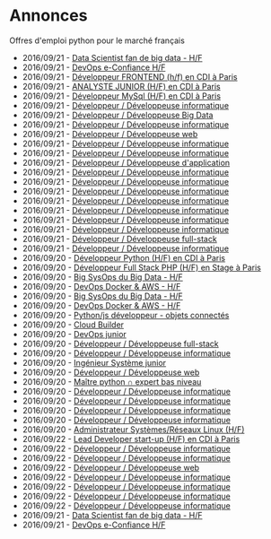 # Annonces

Offres d'emploi python pour le marché français

* 2016/09/21 - [Data Scientist fan de big data - H/F](http://www.pyjobs.fr/jobs/details/3519/data-scientist-fan-de-big-data-h-f "Data Scientist fan de big data - H/F")
* 2016/09/21 - [DevOps e-Confiance H/F](http://www.pyjobs.fr/jobs/details/3513/devops-e-confiance-h-f "DevOps e-Confiance H/F")
* 2016/09/21 - [Développeur FRONTEND (h/f) en CDI à Paris](http://www.pyjobs.fr/jobs/details/3516/developpeur-frontend-h-f-en-cdi-a-paris "Développeur FRONTEND (h/f) en CDI à Paris")
* 2016/09/21 - [ANALYSTE JUNIOR (H/F) en CDI à Paris](http://www.pyjobs.fr/jobs/details/3511/analyste-junior-h-f-en-cdi-a-paris "ANALYSTE JUNIOR (H/F) en CDI à Paris")
* 2016/09/21 - [Développeur MySql (H/F) en CDI à Paris](http://www.pyjobs.fr/jobs/details/3512/developpeur-mysql-h-f-en-cdi-a-paris "Développeur MySql (H/F) en CDI à Paris")
* 2016/09/21 - [Développeur / Développeuse informatique](http://www.pyjobs.fr/jobs/details/3502/developpeur-developpeuse-informatique "Développeur / Développeuse informatique")
* 2016/09/21 - [Développeur / Développeuse Big Data](http://www.pyjobs.fr/jobs/details/3507/developpeur-developpeuse-big-data "Développeur / Développeuse Big Data")
* 2016/09/21 - [Développeur / Développeuse informatique](http://www.pyjobs.fr/jobs/details/3504/developpeur-developpeuse-informatique "Développeur / Développeuse informatique")
* 2016/09/21 - [Développeur / Développeuse web](http://www.pyjobs.fr/jobs/details/3518/developpeur-developpeuse-web "Développeur / Développeuse web")
* 2016/09/21 - [Développeur / Développeuse informatique](http://www.pyjobs.fr/jobs/details/3510/developpeur-developpeuse-informatique "Développeur / Développeuse informatique")
* 2016/09/21 - [Développeur / Développeuse informatique](http://www.pyjobs.fr/jobs/details/3508/developpeur-developpeuse-informatique "Développeur / Développeuse informatique")
* 2016/09/21 - [Développeur / Développeuse d'application](http://www.pyjobs.fr/jobs/details/3515/developpeur-developpeuse-dapplication "Développeur / Développeuse d'application")
* 2016/09/21 - [Développeur / Développeuse informatique](http://www.pyjobs.fr/jobs/details/3505/developpeur-developpeuse-informatique "Développeur / Développeuse informatique")
* 2016/09/21 - [Développeur / Développeuse informatique](http://www.pyjobs.fr/jobs/details/3506/developpeur-developpeuse-informatique "Développeur / Développeuse informatique")
* 2016/09/21 - [Développeur / Développeuse informatique](http://www.pyjobs.fr/jobs/details/3509/developpeur-developpeuse-informatique "Développeur / Développeuse informatique")
* 2016/09/21 - [Développeur / Développeuse informatique](http://www.pyjobs.fr/jobs/details/3522/developpeur-developpeuse-informatique "Développeur / Développeuse informatique")
* 2016/09/21 - [Développeur / Développeuse informatique](http://www.pyjobs.fr/jobs/details/3517/developpeur-developpeuse-informatique "Développeur / Développeuse informatique")
* 2016/09/21 - [Développeur / Développeuse informatique](http://www.pyjobs.fr/jobs/details/3514/developpeur-developpeuse-informatique "Développeur / Développeuse informatique")
* 2016/09/21 - [Développeur / Développeuse informatique](http://www.pyjobs.fr/jobs/details/3520/developpeur-developpeuse-informatique "Développeur / Développeuse informatique")
* 2016/09/21 - [Développeur / Développeuse full-stack](http://www.pyjobs.fr/jobs/details/3521/developpeur-developpeuse-full-stack "Développeur / Développeuse full-stack")
* 2016/09/21 - [Développeur / Développeuse informatique](http://www.pyjobs.fr/jobs/details/3503/developpeur-developpeuse-informatique "Développeur / Développeuse informatique")
* 2016/09/20 - [Développeur Python (H/F) en CDI à Paris](http://www.pyjobs.fr/jobs/details/3493/developpeur-python-h-f-en-cdi-a-paris "Développeur Python (H/F) en CDI à Paris")
* 2016/09/20 - [Développeur Full Stack PHP (H/F) en Stage à Paris](http://www.pyjobs.fr/jobs/details/3488/developpeur-full-stack-php-h-f-en-stage-a-paris "Développeur Full Stack PHP (H/F) en Stage à Paris")
* 2016/09/20 - [Big SysOps du Big Data - H/F](http://www.pyjobs.fr/jobs/details/3489/big-sysops-du-big-data-h-f "Big SysOps du Big Data - H/F")
* 2016/09/20 - [DevOps Docker & AWS - H/F](http://www.pyjobs.fr/jobs/details/3490/devops-docker-aws-h-f "DevOps Docker & AWS - H/F")
* 2016/09/20 - [Big SysOps du Big Data - H/F](http://www.pyjobs.fr/jobs/details/3480/big-sysops-du-big-data-h-f "Big SysOps du Big Data - H/F")
* 2016/09/20 - [DevOps Docker & AWS - H/F](http://www.pyjobs.fr/jobs/details/3478/devops-docker-aws-h-f "DevOps Docker & AWS - H/F")
* 2016/09/20 - [Python/js développeur - objets connectés](http://www.pyjobs.fr/jobs/details/3476/python-js-developpeur-objets-connectes "Python/js développeur - objets connectés")
* 2016/09/20 - [Cloud Builder](http://www.pyjobs.fr/jobs/details/3477/cloud-builder "Cloud Builder")
* 2016/09/20 - [DevOps junior](http://www.pyjobs.fr/jobs/details/3479/devops-junior "DevOps junior")
* 2016/09/20 - [Développeur / Développeuse full-stack](http://www.pyjobs.fr/jobs/details/3496/developpeur-developpeuse-full-stack "Développeur / Développeuse full-stack")
* 2016/09/20 - [Développeur / Développeuse informatique](http://www.pyjobs.fr/jobs/details/3497/developpeur-developpeuse-informatique "Développeur / Développeuse informatique")
* 2016/09/20 - [Ingénieur Système junior](http://www.pyjobs.fr/jobs/details/3481/ingenieur-systeme-junior "Ingénieur Système junior")
* 2016/09/20 - [Développeur / Développeuse web](http://www.pyjobs.fr/jobs/details/3501/developpeur-developpeuse-web "Développeur / Développeuse web")
* 2016/09/20 - [Maître python ∩ expert bas niveau](http://www.pyjobs.fr/jobs/details/3494/maitre-python-expert-bas-niveau "Maître python ∩ expert bas niveau")
* 2016/09/20 - [Développeur / Développeuse informatique](http://www.pyjobs.fr/jobs/details/3500/developpeur-developpeuse-informatique "Développeur / Développeuse informatique")
* 2016/09/20 - [Développeur / Développeuse informatique](http://www.pyjobs.fr/jobs/details/3495/developpeur-developpeuse-informatique "Développeur / Développeuse informatique")
* 2016/09/20 - [Développeur / Développeuse informatique](http://www.pyjobs.fr/jobs/details/3485/developpeur-developpeuse-informatique "Développeur / Développeuse informatique")
* 2016/09/20 - [Développeur / Développeuse informatique](http://www.pyjobs.fr/jobs/details/3498/developpeur-developpeuse-informatique "Développeur / Développeuse informatique")
* 2016/09/20 - [Administrateur Systèmes/Réseaux Linux (H/F)](http://www.pyjobs.fr/jobs/details/3492/administrateur-systemes-reseaux-linux-h-f "Administrateur Systèmes/Réseaux Linux (H/F)")
* 2016/09/22 - [Lead Developer start-up (H/F) en CDI à Paris](http://www.pyjobs.fr/jobs/details/3049/lead-developer-start-up-h-f-en-cdi-a-paris "Lead Developer start-up (H/F) en CDI à Paris")
* 2016/09/22 - [Développeur / Développeuse informatique](http://www.pyjobs.fr/jobs/details/3048/developpeur-developpeuse-informatique "Développeur / Développeuse informatique")
* 2016/09/22 - [Développeur / Développeuse informatique](http://www.pyjobs.fr/jobs/details/3047/developpeur-developpeuse-informatique "Développeur / Développeuse informatique")
* 2016/09/22 - [Développeur / Développeuse web](http://www.pyjobs.fr/jobs/details/3046/developpeur-developpeuse-web "Développeur / Développeuse web")
* 2016/09/22 - [Développeur / Développeuse informatique](http://www.pyjobs.fr/jobs/details/3045/developpeur-developpeuse-informatique "Développeur / Développeuse informatique")
* 2016/09/22 - [Développeur / Développeuse informatique](http://www.pyjobs.fr/jobs/details/3042/developpeur-developpeuse-informatique "Développeur / Développeuse informatique")
* 2016/09/22 - [Développeur / Développeuse informatique](http://www.pyjobs.fr/jobs/details/3043/developpeur-developpeuse-informatique "Développeur / Développeuse informatique")
* 2016/09/22 - [Développeur / Développeuse informatique](http://www.pyjobs.fr/jobs/details/3044/developpeur-developpeuse-informatique "Développeur / Développeuse informatique")
* 2016/09/21 - [Data Scientist fan de big data - H/F](http://www.pyjobs.fr/jobs/details/3036/data-scientist-fan-de-big-data-h-f "Data Scientist fan de big data - H/F")
* 2016/09/21 - [DevOps e-Confiance H/F](http://www.pyjobs.fr/jobs/details/3030/devops-e-confiance-h-f "DevOps e-Confiance H/F")

